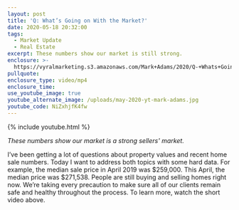 ```yaml
---
layout: post
title: 'Q: What’s Going on With the Market?'
date: 2020-05-18 20:32:00
tags:
  - Market Update
  - Real Estate
excerpt: These numbers show our market is still strong.
enclosure: >-
  https://vyralmarketing.s3.amazonaws.com/Mark+Adams/2020/Q-+Whats+Going+on+With+the+Market_.mp4
pullquote:
enclosure_type: video/mp4
enclosure_time:
use_youtube_image: true
youtube_alternate_image: /uploads/may-2020-yt-mark-adams.jpg
youtube_code: NiZxhjfK4fw
---
```

{% include youtube.html %}

*These numbers show our market is a strong sellers' market.*

I’ve been getting a lot of questions about property values and recent home sale numbers. Today I want to address both topics with some hard data. For example, the median sale price in April 2019 was $259,000. This April, the median price was $271,538. People are still buying and selling homes right now. We’re taking every precaution to make sure all of our clients remain safe and healthy throughout the process. To learn more, watch the short video above.
